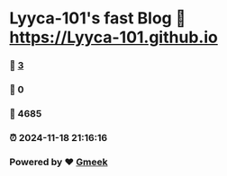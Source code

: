 # Lyyca-101's fast Blog :link: https://Lyyca-101.github.io 
### :page_facing_up: [3](https://Lyyca-101.github.io/tag.html) 
### :speech_balloon: 0 
### :hibiscus: 4685 
### :alarm_clock: 2024-11-18 21:16:16 
### Powered by :heart: [Gmeek](https://github.com/Meekdai/Gmeek)

